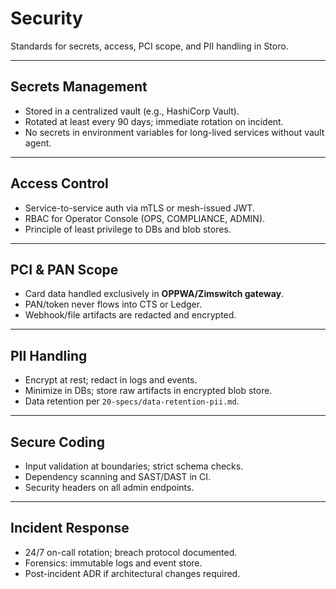 # Security

Standards for secrets, access, PCI scope, and PII handling in Storo.

---

## Secrets Management

- Stored in a centralized vault (e.g., HashiCorp Vault).  
- Rotated at least every 90 days; immediate rotation on incident.  
- No secrets in environment variables for long-lived services without vault agent.  

---

## Access Control

- Service-to-service auth via mTLS or mesh-issued JWT.  
- RBAC for Operator Console (OPS, COMPLIANCE, ADMIN).  
- Principle of least privilege to DBs and blob stores.

---

## PCI & PAN Scope

- Card data handled exclusively in **OPPWA/Zimswitch gateway**.  
- PAN/token never flows into CTS or Ledger.  
- Webhook/file artifacts are redacted and encrypted.

---

## PII Handling

- Encrypt at rest; redact in logs and events.  
- Minimize in DBs; store raw artifacts in encrypted blob store.  
- Data retention per `20-specs/data-retention-pii.md`.

---

## Secure Coding

- Input validation at boundaries; strict schema checks.  
- Dependency scanning and SAST/DAST in CI.  
- Security headers on all admin endpoints.

---

## Incident Response

- 24/7 on-call rotation; breach protocol documented.  
- Forensics: immutable logs and event store.  
- Post-incident ADR if architectural changes required.
